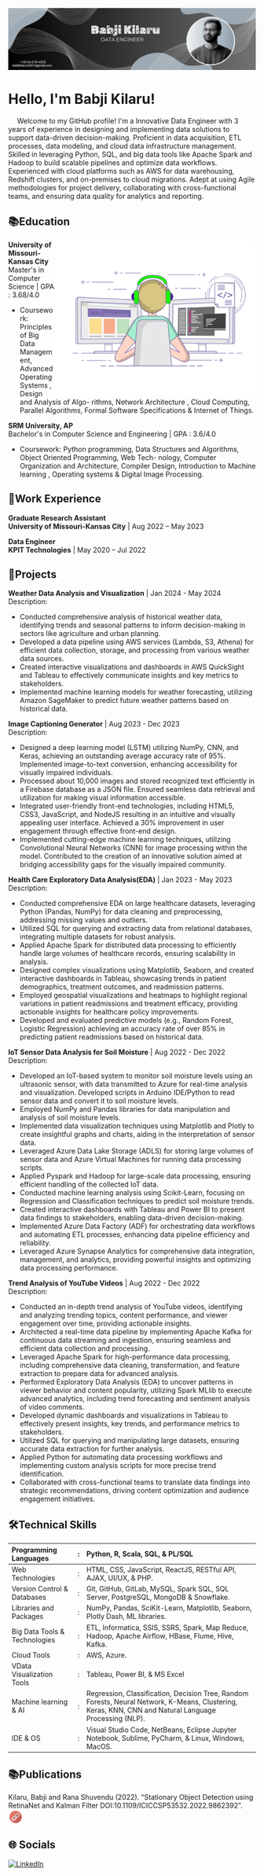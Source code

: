 
<img src="https://github.com/Kilaru-Babji/Kilaru-Babji/blob/main/banner.png" alt="banner ">

#  Hello, I'm Babji Kilaru!

&emsp; Welcome to my GitHub profile! I'm a Innovative Data Engineer with 3 years of experience in designing and implementing data solutions to support data-driven decision-making. Proficient in data acquisition, ETL processes, data modeling, and cloud data infrastructure management. Skilled in leveraging Python, SQL, and big data tools like Apache Spark and Hadoop to build scalable pipelines and optimize data workflows. Experienced with cloud platforms such as AWS for data warehousing, Redshift clusters, and on-premises to cloud migrations. Adept at using Agile methodologies for project delivery, collaborating with cross-functional teams, and ensuring data quality for analytics and reporting.

## 📚**Education**

<img align="right" alt="GIF" src="https://github.com/deepthireddy246/deepthireddy246/blob/main/coding.gif" width="408" height="318"/>

**University of Missouri-Kansas City** <br/>
Master's in Computer Science | GPA : 3.68/4.0 <br/>
- Coursework: Principles of Big Data Management, Advanced Operating Systems , Design and Analysis of Algo-
rithms, Network Architecture , Cloud Computing, Parallel Algorithms, Formal Software Specifications & Internet
of Things.

**SRM University, AP** <br/>
Bachelor's in Computer Science and Engineering | GPA : 3.6/4.0 <br/>
- Coursework: Python programming, Data Structures and Algorithms, Object Oriented Programming, Web Tech-
nology, Computer Organization and Architecture, Compiler Design, Introduction to Machine learning , Operating
systems & Digital Image Processing.

## 💼**Work Experience**

**Graduate Research Assistant** <br/>
**University of Missouri-Kansas City** | Aug 2022 – May 2023

**Data Engineer** <br/>
**KPIT Technologies** | May 2020 – Jul 2022


## 🚀**Projects**

**Weather Data Analysis and Visualization** | Jan 2024 - May 2024<br/>
Description:
- Conducted comprehensive analysis of historical weather data, identifying trends and seasonal patterns to inform decision-making in sectors like agriculture and urban planning.
- Developed a data pipeline using AWS services (Lambda, S3, Athena) for efficient data collection, storage, and processing from various weather data sources.
- Created interactive visualizations and dashboards in AWS QuickSight and Tableau to effectively communicate insights and key metrics to stakeholders.
- Implemented machine learning models for weather forecasting, utilizing Amazon SageMaker to predict future weather patterns based on historical data.

**Image Captioning Generator** | Aug 2023 - Dec 2023<br/>
Description:
- Designed a deep learning model (LSTM) utilizing NumPy, CNN, and Keras, achieving an outstanding average accuracy rate of 95%. Implemented image-to-text conversion, enhancing accessibility for visually impaired individuals.
- Processed about 10,000 images and stored recognized text efficiently in a Firebase database as a JSON file. Ensured seamless data retrieval and utilization for making visual information accessible.
- Integrated user-friendly front-end technologies, including HTML5, CSS3, JavaScript, and NodeJS resulting in an intuitive and visually appealing user interface. Achieved a 30% improvement in user engagement through effective front-end design.
- Implemented cutting-edge machine learning techniques, utilizing Convolutional Neural Networks (CNN) for image processing within the model. Contributed to the creation of an innovative solution aimed at bridging accessibility gaps for the visually impaired community.

**Health Care Exploratory Data Analysis(EDA)** | Jan 2023 - May 2023<br/>
Description:
- Conducted comprehensive EDA on large healthcare datasets, leveraging Python (Pandas, NumPy) for data cleaning and preprocessing, addressing missing values and outliers.
- Utilized SQL for querying and extracting data from relational databases, integrating multiple datasets for robust analysis.
- Applied Apache Spark for distributed data processing to efficiently handle large volumes of healthcare records, ensuring scalability in analysis.
- Designed complex visualizations using Matplotlib, Seaborn, and created interactive dashboards in Tableau, showcasing trends in patient demographics, treatment outcomes, and readmission patterns.
- Employed geospatial visualizations and heatmaps to highlight regional variations in patient readmissions and treatment efficacy, providing actionable insights for healthcare policy improvements.
- Developed and evaluated predictive models (e.g., Random Forest, Logistic Regression) achieving an accuracy rate of over 85% in predicting patient readmissions based on historical data.

**IoT Sensor Data Analysis for Soil Moisture** | Aug 2022 - Dec 2022<br/>
Description:
- Developed an IoT-based system to monitor soil moisture levels using an ultrasonic sensor, with data transmitted to Azure for real-time analysis and visualization. Developed scripts in Arduino IDE/Python to read sensor data and convert it to soil moisture levels. 
- Employed NumPy and Pandas libraries for data manipulation and analysis of soil moisture levels. 
- Implemented data visualization techniques using Matplotlib and Plotly to create insightful graphs and charts, aiding in the interpretation of sensor data. 
- Leveraged Azure Data Lake Storage (ADLS) for storing large volumes of sensor data and Azure Virtual Machines for running data processing scripts. 
- Applied Pyspark and Hadoop for large-scale data processing, ensuring efficient handling of the collected IoT data.
- Conducted machine learning analysis using Scikit-Learn, focusing on Regression and Classification techniques to predict soil moisture trends. 
- Created interactive dashboards with Tableau and Power BI to present data findings to stakeholders, enabling data-driven decision-making. 
- Implemented Azure Data Factory (ADF) for orchestrating data workflows and automating ETL processes, enhancing data pipeline efficiency and reliability. 
- Leveraged Azure Synapse Analytics for comprehensive data integration, management, and analytics, providing powerful insights and optimizing data processing performance.

**Trend Analysis of YouTube Videos** | Aug 2022 - Dec 2022<br/>
Description:
- Conducted an in-depth trend analysis of YouTube videos, identifying and analyzing trending topics, content performance, and viewer engagement over time, providing actionable insights.
- Architected a real-time data pipeline by implementing Apache Kafka for continuous data streaming and ingestion, ensuring seamless and efficient data collection and processing.
- Leveraged Apache Spark for high-performance data processing, including comprehensive data cleaning, transformation, and feature extraction to prepare data for advanced analysis.
- Performed Exploratory Data Analysis (EDA) to uncover patterns in viewer behavior and content popularity, utilizing Spark MLlib to execute advanced analytics, including trend forecasting and sentiment analysis of video comments.
- Developed dynamic dashboards and visualizations in Tableau to effectively present insights, key trends, and performance metrics to stakeholders.
- Utilized SQL for querying and manipulating large datasets, ensuring accurate data extraction for further analysis.
- Applied Python for automating data processing workflows and implementing custom analysis scripts for more precise trend identification.
- Collaborated with cross-functional teams to translate data findings into strategic recommendations, driving content optimization and audience engagement initiatives.

## 🛠️**Technical Skills**
| Programming Languages  | : | Python, R, Scala, SQL, & PL/SQL|
| :---         | :---: | :---       |
| Web Technologies | : | HTML, CSS, JavaScript, ReactJS, RESTful API, AJAX, UI/UX, & PHP. |
| Version Control & Databases | : | Git, GitHub, GitLab, MySQL, Spark SQL, SQL Server, PostgreSQL, MongoDB & Snowflake. |
| Libraries and Packages | : | NumPy, Pandas, SciKit-Learn, Matplotlib, Seaborn, Plotly Dash, ML libraries. |
| Big Data Tools & Technologies | : | ETL, Informatica, SSIS, SSRS, Spark, Map Reduce, Hadoop, Apache Airflow, HBase, Flume, Hive, Kafka. |
| Cloud Tools | : |AWS, Azure. |
| VData Visualization Tools | : | Tableau, Power BI, & MS Excel |
| Machine learning & AI | : |Regression, Classification, Decision Tree, Random Forests, Neural Network, K-Means, Clustering, Keras, KNN, CNN and Natural Language Processing (NLP). |
| IDE & OS | : | Visual Studio Code, NetBeans, Eclipse Jupyter Notebook, Sublime, PyCharm, & Linux, Windows, MacOS.  |


## 📚**Publications**

Kilaru, Babji and Rana Shuvendu (2022). “Stationary Object Detection using RetinaNet and Kalman Filter DOI:10.1109/ICICCSP53532.2022.9862392”.
<a href="https://ieeexplore.ieee.org/document/9862392" target="blank"><img align="center" src="https://github.com/Kilaru-Babji/Kilaru-Babji/blob/main/download.jpeg" alt="" height="30" width="30" /></a>

## **🌐 Socials**

[![LinkedIn](https://img.shields.io/badge/LinkedIn-%230077B5.svg?logo=linkedin&logoColor=white)](https://www.linkedin.com/in/deepthi-reddy-kallam-770993188/) 

 
